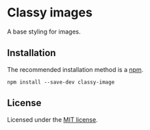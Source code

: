 # Classy images

A base styling for images.

## Installation

The recommended installation method is a [npm](https://www.npmjs.com/).

```shell
npm install --save-dev classy-image
```

## License

Licensed under the [MIT license](http://mit-license.org/vitalk).
